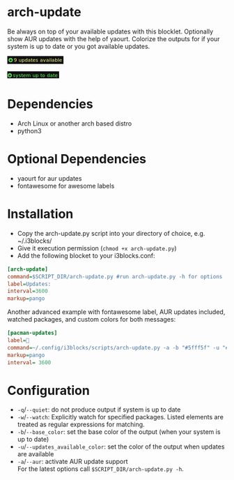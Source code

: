 # arch-update

Be always on top of your available updates with this blocklet. Optionally show AUR updates with the help of yaourt. Colorize the outputs for if your system is up to date or you got available updates.

![](screenshot.png)

![](screenshot2.png)
	
# Dependencies

* Arch Linux or another arch based distro
* python3

# Optional Dependencies

* yaourt for aur updates
* fontawesome for awesome labels

# Installation

* Copy the arch-update.py script into your directory of choice, e.g. ~/.i3blocks/
* Give it execution permission (`chmod +x arch-update.py`)
* Add the following blocket to your i3blocks.conf:

```ini
[arch-update]
command=$SCRIPT_DIR/arch-update.py #run arch-update.py -h for options
label=Updates:
interval=3600
markup=pango
```
Another advanced example with fontawesome label, AUR updates included, watched packages, and custom colors for both messages:
```ini
[pacman-updates]
label=
command=~/.config/i3blocks/scripts/arch-update.py -a -b "#5fff5f" -u "#FFFF85" -w "^linux.*" "^pacman.*"
markup=pango
interval= 3600
```
# Configuration
- `-q`/`--quiet`: do not produce output if system is up to date
- `-w`/`--watch`: Explicitly watch for specified packages. Listed elements are treated as regular expressions for matching.
- `-b`/`--base_color`: set the base color of the output (when your system is up to date)
- `-u`/`--updates_available_color`: set the color of the output when updates are available
- `-a`/`--aur`: activate AUR update support  
For the latest options call `$SCRIPT_DIR/arch-update.py -h`.
